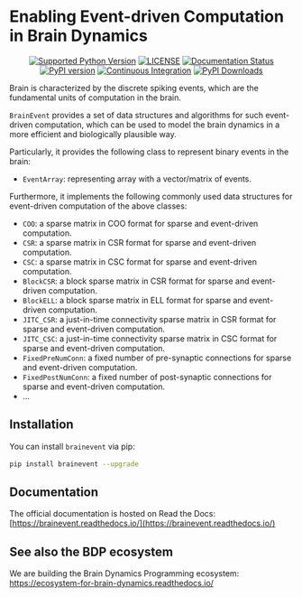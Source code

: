 # Enabling Event-driven Computation in Brain Dynamics

[//]: # (<p align="center">)

[//]: # (  	<img alt="Header image of brainevent." src="https://github.com/chaobrain/brainevent/blob/main/docs/_static/brainevent.png" width=50%>)

[//]: # (</p> )



<p align="center">
	<a href="https://pypi.org/project/brainevent/"><img alt="Supported Python Version" src="https://img.shields.io/pypi/pyversions/brainevent"></a>
	<a href="https://github.com/chaobrain/brainevent/blob/main/LICENSE"><img alt="LICENSE" src="https://img.shields.io/badge/License-Apache%202.0-blue.svg"></a>
  	<a href='https://brainevent.readthedocs.io/en/latest/?badge=latest'>
        <img src='https://readthedocs.org/projects/brainevent/badge/?version=latest' alt='Documentation Status' />
    </a>
    <a href="https://badge.fury.io/py/brainevent"><img alt="PyPI version" src="https://badge.fury.io/py/brainevent.svg"></a>
    <a href="https://github.com/chaobrain/brainevent/actions/workflows/CI.yml"><img alt="Continuous Integration" src="https://github.com/chaobrain/brainevent/actions/workflows/CI.yml/badge.svg"></a>
    <a href="https://pepy.tech/projects/brainevent"><img src="https://static.pepy.tech/badge/brainevent" alt="PyPI Downloads"></a>
</p>




Brain is characterized by the discrete spiking events, which are the fundamental units of computation in the brain.

`BrainEvent` provides a set of data structures and algorithms for such event-driven computation, which can be used to
model the brain dynamics in a more efficient and biologically plausible way.

Particularly, it provides the following class to represent binary events in the brain:

- ``EventArray``: representing array with a vector/matrix of events.

Furthermore, it implements the following commonly used data structures for event-driven computation
of the above classes:

- ``COO``: a sparse matrix in COO format for sparse and event-driven computation.
- ``CSR``: a sparse matrix in CSR format for sparse and event-driven computation.
- ``CSC``: a sparse matrix in CSC format for sparse and event-driven computation.
- ``BlockCSR``: a block sparse matrix in CSR format for sparse and event-driven computation.
- ``BlockELL``: a block sparse matrix in ELL format for sparse and event-driven computation.
- ``JITC_CSR``: a just-in-time connectivity sparse matrix in CSR format for sparse and event-driven computation.
- ``JITC_CSC``: a just-in-time connectivity sparse matrix in CSC format for sparse and event-driven computation.
- ``FixedPreNumConn``: a fixed number of pre-synaptic connections for sparse and event-driven computation.
- ``FixedPostNumConn``: a fixed number of post-synaptic connections for sparse and event-driven computation.
- ...

## Installation

You can install ``brainevent`` via pip:

```bash
pip install brainevent --upgrade
```

## Documentation

The official documentation is hosted on Read the
Docs: [https://brainevent.readthedocs.io/](https://brainevent.readthedocs.io/)

## See also the BDP ecosystem

We are building the Brain Dynamics Programming ecosystem: https://ecosystem-for-brain-dynamics.readthedocs.io/

